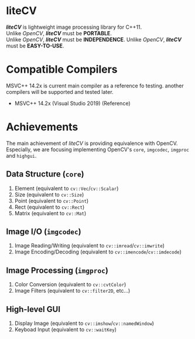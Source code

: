 # liteCV
**_liteCV_** is lightweight image processing library for C++11.  
Unlike _OpenCV_, **_liteCV_** must be **PORTABLE**.  
Unlike _OpenCV_, **_liteCV_** must be **INDEPENDENCE**.
Unlike _OpenCV_, **_liteCV_** must be **EASY-TO-USE**.

# Compatible Compilers
MSVC++ 14.2x is current main compiler as a reference fo testing. another compilers will be supported and tested later.

* MSVC++ 14.2x (Visual Studio 2019) (Reference)

# Achievements
The main achievement of *_liteCV_* is providing equivalence with OpenCV.  
Especially, we are focusing implementing OpenCV's `core`, `imgcodec`, `imgproc` and `highgui`.

## Data Structure (`core`)
1. Element (equivalent to `cv::Vec`/`cv::Scalar`)
2. Size (equivalent to `cv::Size`)
3. Point (equivalent to `cv::Point`)
4. Rect (equivalent to `cv::Rect`)
5. Matrix (equivalent to `cv::Mat`)

## Image I/O (`imgcodec`)
1. Image Reading/Writing (equivalent to `cv::imread`/`cv::imwrite`)
2. Image Encoding/Decoding (equivalent to `cv::imencode`/`cv::imdecode`)

## Image Processing (`imgproc`)
1. Color Conversion (equivalent to `cv::cvtColor`)
2. Image Filters (equivalent to `cv::filter2D`, etc...)

## High-level GUI
1. Display Image (equivalent to `cv::imshow`/`cv::namedWindow`)
2. Keyboad Input (equivalent to `cv::waitKey`)
